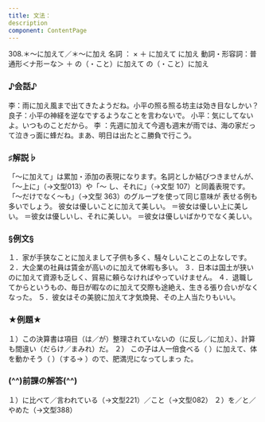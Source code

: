 ```yaml
---
title: 文法：
description
component: ContentPage
---
```



308.＊～に加えて／＊～に加え
名詞 ： × ＋ に加えて
に加え
動詞・形容詞：普通形＜ナ形ーな＞ ＋ の（・こと）に加えて
の（・こと）に加え
### ♪会話♪
李：雨に加え風まで出てきたようだね。小平の照る照る坊主は効き目なしかい？
良子：小平の神経を逆なでするようなことを言わないで。 小平：気にしてないよ。いつものことだから。
李 ：先週に加えて今週も週末が雨では、海の家だって泣きっ面に蜂だね。まあ、明日は出たとこ勝負で行こう。
### ♯解説♭
「～に加えて」は累加・添加の表現になります。名詞としか結びつきませんが、「～上に」（→文型013）や「～ し、それに」（→文型 107）と同義表現です。「～だけでなく～も」（→文型 363）のグループを使って同じ意味が 表せる例も多いでしょう。
彼女は優しいことに加えて美しい。
＝彼女は優しい上に美しい。
＝彼女は優しいし、それに美しい。
＝彼女は優しいばかりでなく美しい。
### §例文§
１．家が手狭なことに加えまして子供も多く、騒々しいことこの上なしです。
２．大企業の社員は賃金が高いのに加えて休暇も多い。
３．日本は国土が狭いのに加えて資源も乏しく、貿易に頼らなければやっていけません。
４．退職してからというもの、毎日が暇なのに加えて交際も途絶え、生きる張り合いがなくなった。
５．彼女はその美貌に加えて才気煥発、その上人当たりもいい。
### ★例題★
１）この決算書は項目（は／が）整理されていないの（に反し／に加え）、計算も間違い（だらけ／まみれ）だ。
２） この子は人一倍食べる（ ）に加えて、体を動かそう（ ）（する→ ）ので、肥満児になってしまっ
た。      
### (^^)前課の解答(^^)
１）に比べて／言われている（→文型221）／こと（→文型082）
２）を／と／やめた（→文型388）
